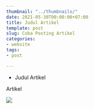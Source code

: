 ```yaml
---
thumbnail: "../thumbnails/"
date: 2021-05-30T00:00:00+07:00
title: Judul Artikel
template: post
slug: Coba Posting Artikel
categories:
- website
tags:
- post

---
```

* Judul Artikel

Artikel

![](/images/netlify.png)